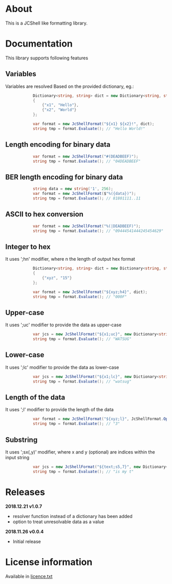 # About
This is a JCShell like formatting library.

# Documentation
This library supports following features

## Variables
Variables are resolved Based on the provided dictionary, eg.:
```csharp
            Dictionary<string, string> dict = new Dictionary<string, string>()
            {
                {"x1", "Hello"},
                {"x2", "World"}
            };

            var format = new JcShellFormat("${x1} ${x2}!", dict);
            string tmp = format.Evaluate(); // "Hello World!"
```

## Length encoding for binary data
```csharp
            var format = new JcShellFormat("#(DEADBEEF)");
            string tmp = format.Evaluate(); // "04DEADBEEF"
```

## BER length encoding for binary data
```csharp
            string data = new string('1', 256);
            var format = new JcShellFormat($"%({data})");
            string tmp = format.Evaluate(); // 81801111..11
```

## ASCII to hex conversion
```csharp
            var format = new JcShellFormat("%(|DEADBEEF)");
            string tmp = format.Evaluate(); // "09444541444245454629"
```

## Integer to hex
It uses ';hn' modifier, where n the length of output hex format
```csharp
            Dictionary<string, string> dict = new Dictionary<string, string>()
            {
                {"xyz", "15"}
            };

            var format = new JcShellFormat("${xyz;h4}", dict);
            string tmp = format.Evaluate(); // "000F"
```

## Upper-case
It uses ';uc' modifier to provide the data as upper-case
```csharp
            var jcs = new JcShellFormat("${x1;uc}", new Dictionary<string, string> { { "x1", "WaTsUg" } });
            string tmp = format.Evaluate(); // "WATSUG"
```

## Lower-case
It uses ';lc' modifier to provide the data as lower-case
```csharp
            var jcs = new JcShellFormat("${x1;lc}", new Dictionary<string, string> { { "x1", "WaTsUg" } });
            string tmp = format.Evaluate(); // "watsug"
```

## Length of the data
It uses ';l' modifier to provide the length of the data
```csharp
            var format = new JcShellFormat("${xyz;l}", JcShellFormat.Options.KeyAsValueIfNotResolved);
            string tmp = format.Evaluate(); // "3"
```

## Substring
It uses ';sx(,y)' modifier, where x and y (optional) are indices within the input string
```csharp
            var jcs = new JcShellFormat("${text;s5,7}", new Dictionary<string, string> { { "text", "this is my test" } });
            string tmp = format.Evaluate(); // "is my t"
```


# Releases
**2018.12.21 v1.0.7**
* resolver function instead of a dictionary has been added
* option to treat unresolvable data as a value

**2018.11.26 v0.0.4**
* Initial release

# License information
Available in [licence.txt](licence.txt)